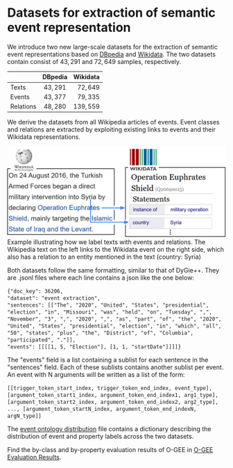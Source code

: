 # Datasets for extraction of semantic event representation

We introduce two new large-scale datasets for the extraction of semantic event representations based on [DBpedia](https://github.com/foranonymoussubmissions2022/O-GEE/blob/main/test/datasets/full_dbpedia.jsonl) and [Wikidata](https://github.com/foranonymoussubmissions2022/O-GEE/blob/main/test/datasets/full_wikidata.jsonl). The two datasets contain consist of $43,291$ and $72,649$ samples, respectively.

|         |  DBpedia | Wikidata |
|---------|:--------:| --------:|
|Texts    | $43,291$ | $72,649$ |
|Events   | $43,377$ | $79,335$ |
|Relations| $48,280$ | $139,559$|


We derive the datasets from all Wikipedia articles of events. Event classes and relations are extracted by exploiting existing links to events and their Wikidata representations. 

![alt text](https://github.com/foranonymoussubmissions2022/O-GEE/blob/main/data/datasets/ground_truth.png)
Example illustrating how we label texts with events and relations. The Wikipedia text on the left links to the Wikidata event on the right side, which also has a
relation to an entity mentioned in the text (country: Syria)

Both datasets follow the same formatting, similar to that of DyGie++. They are .jsonl files where each line contains a json like the one below:
```
{"doc_key": 36206, 
"dataset": "event extraction", 
"sentences": [["The", "2020", "United", "States", "presidential", "election", "in", "Missouri", "was", "held", "on", "Tuesday", ",", "November", "3", ",", "2020", ",", "as", "part", "of", "the", "2020", "United", "States", "presidential", "election", "in", "which", "all", "50", "states", "plus", "the", "District", "of", "Columbia", "participated", "."]],
"events": [[[[1, 5, "Election"], [1, 1, "startDate"]]]]}
```
The "events" field is a list containing a sublist for each sentence in the "sentences" field. Each of these sublists contains another sublist per event.
An event with N arguments will be written as a list of the form:
  ```
[[trigger_token_start_index, trigger_token_end_index, event_type], 
[argument_token_start1_index, argument_token_end_index1, arg1_type], 
[argument_token_start2_index, argument_token_end_index2, arg2_type], 
..., [argument_token_startN_index, argument_token_end_indexN, argN_type]]
```


The   [event ontology distribution](https://github.com/foranonymoussubmissions2022/O-GEE/blob/main/test/datasets/event_ontology_distribution.json) file contains a dictionary describing the distribution of  event and property labels across the two datasets.

Find the by-class and by-property evaluation results of O-GEE in  [O-GEE Evaluation Results](https://github.com/foranonymoussubmissions2022/O-GEE/blob/main/data/datasets/O-GEE%20Evaluation%20Results).

